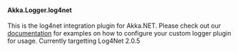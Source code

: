 #### Akka.Logger.log4net ####

This is the log4net integration plugin for Akka.NET. Please check out our [documentation](http://getakka.net/docs/Logging) for examples on how to configure your custom logger plugin for usage.
Currently targetting Log4Net 2.0.5
